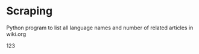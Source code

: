 # Scraping
Python program to list  all language names  and number of related articles in wiki.org

123